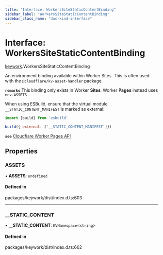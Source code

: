 ```yaml
---
title: "Interface: WorkersSiteStaticContentBinding"
sidebar_label: "WorkersSiteStaticContentBinding"
sidebar_class_name: "doc-kind-interface"
---
```


# Interface: WorkersSiteStaticContentBinding

[keywork](../modules/keywork).WorkersSiteStaticContentBinding

An environment binding available within Worker Sites.
This is often used with the `@cloudflare/kv-asset-handler` package.

**`remarks`** This binding only exists in Worker __Sites__.
Worker __Pages__ instead uses `env.ASSETS`

When using ESBuild, ensure that the virtual module `__STATIC_CONTENT_MANIFEST`
is marked as external:

```js
import {build} from 'esbuild'

build({ external: ['__STATIC_CONTENT_MANIFEST']})
```

**`see`** [Cloudflare Worker Pages API](https://developers.cloudflare.com/pages/platform/functions/#advanced-mode)

## Properties

### ASSETS

• **ASSETS**: `undefined`

#### Defined in

packages/keywork/dist/index.d.ts:603

___

### \_\_STATIC\_CONTENT

• **\_\_STATIC\_CONTENT**: `KVNamespace`<`string`\>

#### Defined in

packages/keywork/dist/index.d.ts:602
